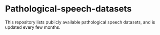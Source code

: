 # Pathological-speech-datasets
This repository lists publicly available pathological speech datasets, and is updated every few months.
